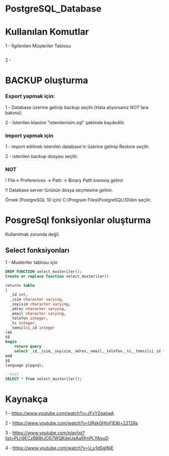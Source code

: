 # PostgreSQL_Database

# Kullanılan Komutlar

1 - İlgilenilen Müşteriler Tablosu

```sql


```

2 - 


# BACKUP oluşturma

### Export yapmak için:

1 - Database üzerine gelinip backup seçilir.(Hata alıyorsanız NOT'lara bakınız)

2 - İstenilen klasöre "istenilenisim.sql" şeklinde kaydedilir.

### Import yapmak için

1 - import edilmek istenilen database'in üzerine gelinip Restore seçilir.

2 - istenilen backup dosyası seçilir.

### NOT

! File-> Preferences -> Path -> Binary Path kısmına gelinir

!! Database server türünün dosya seçmesine gelinir.

Örnek (PostgreSQL 10 için) C:\Program Files\PostgreSQL\10\bin seçilir.

# PosgreSql fonksiyonlar oluşturma

Kullanılmak zorunda değil.

## Select fonksiyonları

1 - Musteriler tablosu için
```sql
DROP FUNCTION select_musteriler();
Create or replace function select_musteriler()

returns table
(
  _id int,
  _isim character varying,
  _soyisim character varying,
  _adres character varying,
  _email character varying,
  _telefon integer,
  _tc integer,
  _temsilci_id integer
)as
$$
begin
	return query
	select _id,_isim,_soyisim,_adres,_email,_telefon,_tc,_temsilci_id from musteriler order by _id;
end
$$
language plpgsql;

--test
SELECT * from select_musteriler();
```

# Kaynakça

1 - https://www.youtube.com/watch?v=JFxY2qajjwA

2 - https://www.youtube.com/watch?v=URskGHtvFlE&t=22128s

3 - https://www.youtube.com/playlist?list=PLh9ECzBB8tJOS7WQKdeUaAa5fmPLYAouD

4 - https://www.youtube.com/watch?v=U_v1dSglNjE